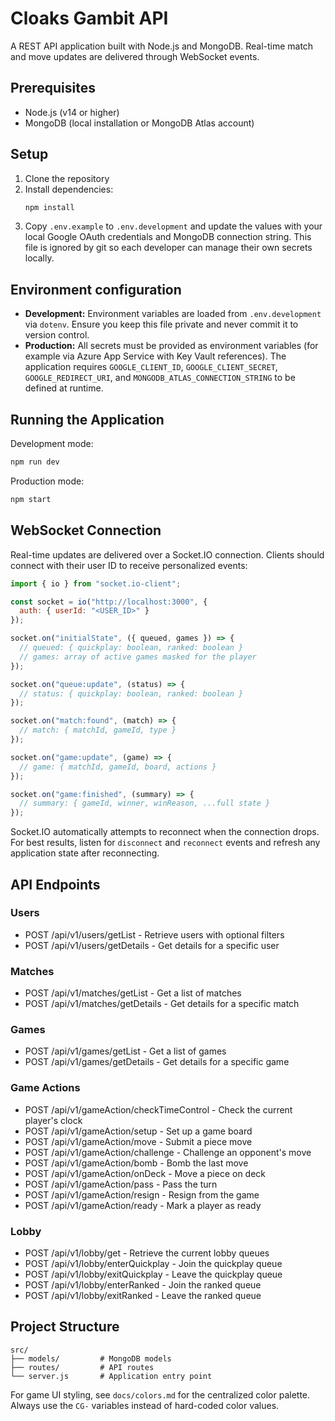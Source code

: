 # Cloaks Gambit API

A REST API application built with Node.js and MongoDB. Real-time match and move
updates are delivered through WebSocket events.

## Prerequisites

- Node.js (v14 or higher)
- MongoDB (local installation or MongoDB Atlas account)

## Setup

1. Clone the repository
2. Install dependencies:
   ```bash
   npm install
   ```
3. Copy `.env.example` to `.env.development` and update the values with your
   local Google OAuth credentials and MongoDB connection string. This file is
   ignored by git so each developer can manage their own secrets locally.

## Environment configuration

- **Development:** Environment variables are loaded from `.env.development` via
  `dotenv`. Ensure you keep this file private and never commit it to version
  control.
- **Production:** All secrets must be provided as environment variables (for
  example via Azure App Service with Key Vault references). The application
  requires `GOOGLE_CLIENT_ID`, `GOOGLE_CLIENT_SECRET`, `GOOGLE_REDIRECT_URI`,
  and `MONGODB_ATLAS_CONNECTION_STRING` to be defined at runtime.

## Running the Application

Development mode:
```bash
npm run dev
```

Production mode:
```bash
npm start
```

## WebSocket Connection

Real-time updates are delivered over a Socket.IO connection. Clients should
connect with their user ID to receive personalized events:

```javascript
import { io } from "socket.io-client";

const socket = io("http://localhost:3000", {
  auth: { userId: "<USER_ID>" }
});

socket.on("initialState", ({ queued, games }) => {
  // queued: { quickplay: boolean, ranked: boolean }
  // games: array of active games masked for the player
});

socket.on("queue:update", (status) => {
  // status: { quickplay: boolean, ranked: boolean }
});

socket.on("match:found", (match) => {
  // match: { matchId, gameId, type }
});

socket.on("game:update", (game) => {
  // game: { matchId, gameId, board, actions }
});

socket.on("game:finished", (summary) => {
  // summary: { gameId, winner, winReason, ...full state }
});
```

Socket.IO automatically attempts to reconnect when the connection drops.
For best results, listen for `disconnect` and `reconnect` events and refresh
any application state after reconnecting.

## API Endpoints

### Users
- POST /api/v1/users/getList - Retrieve users with optional filters
- POST /api/v1/users/getDetails - Get details for a specific user

### Matches
- POST /api/v1/matches/getList - Get a list of matches
- POST /api/v1/matches/getDetails - Get details for a specific match

### Games
- POST /api/v1/games/getList - Get a list of games
- POST /api/v1/games/getDetails - Get details for a specific game

### Game Actions
- POST /api/v1/gameAction/checkTimeControl - Check the current player's clock
- POST /api/v1/gameAction/setup - Set up a game board
- POST /api/v1/gameAction/move - Submit a piece move
- POST /api/v1/gameAction/challenge - Challenge an opponent's move
- POST /api/v1/gameAction/bomb - Bomb the last move
- POST /api/v1/gameAction/onDeck - Move a piece on deck
- POST /api/v1/gameAction/pass - Pass the turn
- POST /api/v1/gameAction/resign - Resign from the game
- POST /api/v1/gameAction/ready - Mark a player as ready

### Lobby
- POST /api/v1/lobby/get - Retrieve the current lobby queues
- POST /api/v1/lobby/enterQuickplay - Join the quickplay queue
- POST /api/v1/lobby/exitQuickplay - Leave the quickplay queue
- POST /api/v1/lobby/enterRanked - Join the ranked queue
- POST /api/v1/lobby/exitRanked - Leave the ranked queue

## Project Structure

```
src/
├── models/         # MongoDB models
├── routes/         # API routes
└── server.js       # Application entry point
```

For game UI styling, see `docs/colors.md` for the centralized color palette. Always
use the `CG-` variables instead of hard-coded color values.

